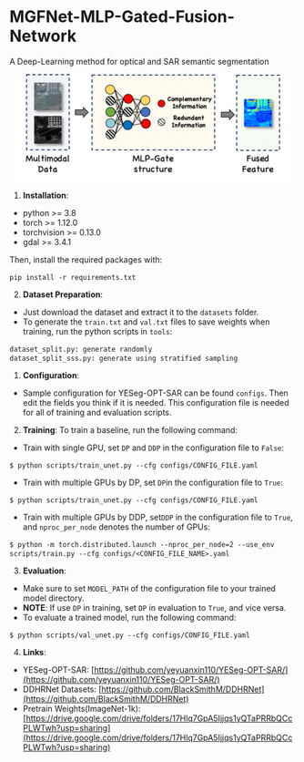 # MGFNet-MLP-Gated-Fusion-Network
A Deep-Learning method for optical and SAR semantic segmentation

![图片alt](\MGF.bmp)

1. __Installation__:

- python >= 3.8
- torch >= 1.12.0
- torchvision >= 0.13.0
- gdal >= 3.4.1

Then, install the required packages with:

```
pip install -r requirements.txt
```

2. __Dataset Preparation__:

- Just download the dataset and extract it to the `datasets` folder.
- To generate the `train.txt` and `val.txt` files to save weights when training, run the python scripts in `tools`:

```
dataset_split.py: generate randomly
dataset_split_sss.py: generate using stratified sampling
```

1. __Configuration__:

- Sample configuration for YESeg-OPT-SAR can be found `configs`. Then edit the fields you think if it is needed. This configuration file is needed for all of training and evaluation scripts.

2. __Training__:
   To train a baseline, run the following command:

- Train with single GPU, set `DP` and `DDP` in the configuration file to `False`:

```
$ python scripts/train_unet.py --cfg configs/CONFIG_FILE.yaml
```

- Train with multiple GPUs by DP, set `DP`in the configuration file to `True`:

```
$ python scripts/train_unet.py --cfg configs/CONFIG_FILE.yaml
```

- Train with multiple GPUs by DDP, set`DDP` in the configuration file to `True`, and `nproc_per_node` denotes the number of GPUs:

```
$ python -m torch.distributed.launch --nproc_per_node=2 --use_env scripts/train.py --cfg configs/<CONFIG_FILE_NAME>.yaml
```

3. __Evaluation__:

- Make sure to set `MODEL_PATH` of the configuration file to your trained model directory.
- __NOTE__: If use `DP` in training, set `DP` in evaluation to `True`, and vice versa.
- To evaluate a trained model, run the following command:

```
$ python scripts/val_unet.py --cfg configs/CONFIG_FILE.yaml
```
4. __Links__:
- YESeg-OPT-SAR: [https://github.com/yeyuanxin110/YESeg-OPT-SAR/](https://github.com/yeyuanxin110/YESeg-OPT-SAR/)
- DDHRNet Datasets: [https://github.com/BlackSmithM/DDHRNet](https://github.com/BlackSmithM/DDHRNet)
- Pretrain Weights(ImageNet-1k): [https://drive.google.com/drive/folders/17Hlq7GpA5Ijjqs1yQTaPRRbQCcPLWTwh?usp=sharing](https://drive.google.com/drive/folders/17Hlq7GpA5Ijjqs1yQTaPRRbQCcPLWTwh?usp=sharing)
### 
